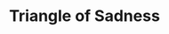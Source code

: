---
title: "Triangle of Sadness"
year: 2022
rating: 2.5
stars: "★★½"
rewatched: false
permalink: "triangle-of-sadness"
watched_on: 2022-12-23
---
